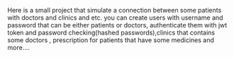 Here is a small project that simulate a connection between some patients with doctors and clinics and etc.
you can create users with username and password that can be either patients or doctors, authenticate them with jwt token and password checking(hashed passwords),clinics that contains some doctors , prescription for patients that have some medicines and more....
